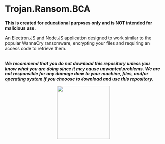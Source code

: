 # Trojan.Ransom.BCA

**This is created for educational purposes only and is NOT intended for malicious use.**
&nbsp; 

An Electron.JS and Node.JS application designed to work similar to the popular WannaCry ransomware, encrypting your files and requiring an access code to retrieve them.  
&nbsp; 

***We recommend that you do not download this repository unless you know what you are doing since it may cause unwanted problems.  We are not responsible for any damage done to your machine, files, and/or operating system if you chooose to download and use this repository.***
&nbsp; 

<p align="center">
  <img width="170" height="170" src="https://encrypted-tbn0.gstatic.com/images?q=tbn:ANd9GcS4tT3aaJdno4Dia321h6JKNcFedu9orPYSy9O0Gq6NERpWlVI-">
</p>

